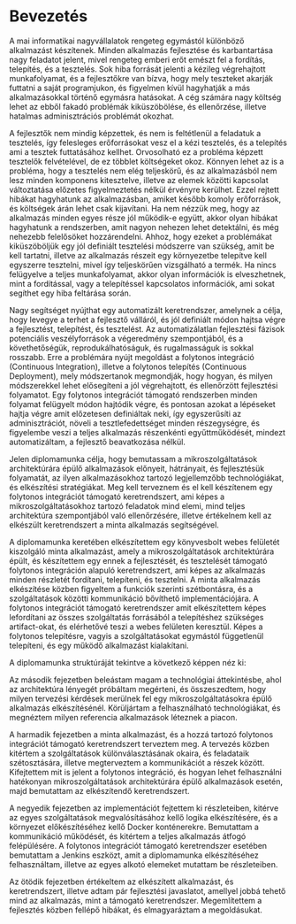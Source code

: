 Bevezetés
=========

A mai informatikai nagyvállalatok rengeteg egymástól különböző alkalmazást készítenek. Minden alkalmazás fejlesztése és karbantartása nagy feladatot jelent, mivel rengeteg emberi erőt emészt fel a fordítás, telepítés, és a tesztelés. Sok hiba forrását jelenti a kézileg végrehajtott munkafolyamat, és a fejlesztőkre van bízva, hogy mely teszteket akarják futtatni a saját programjukon, és figyelmen kívül hagyhatják a más alkalmazásokkal történő egymásra hatásokat. A cég számára nagy költség lehet az ebből fakadó problémák kiküszöbölése, és ellenőrzése, illetve hatalmas adminisztrációs problémát okozhat.

A fejlesztők nem mindig képzettek, és nem is feltétlenül a feladatuk a tesztelés, így felesleges erőforrásokat vesz el a kézi tesztelés, és a telepítés ami a tesztek futtatásához kellhet. Orvosolható ez a probléma képzett tesztelők felvételével, de ez többlet költségeket okoz. Könnyen lehet az is a probléma, hogy a tesztelés nem elég teljeskörű, és az alkalmazásból nem lesz minden komponens kitesztelve, illetve az elemek közötti kapcsolat változtatása előzetes figyelmeztetés nélkül érvényre kerülhet. Ezzel rejtett hibákat hagyhatunk az alkalmazásban, amiket később komoly erőforrások, és költségek árán lehet csak kijavítani. Ha nem nézzük meg, hogy az alkalmazás minden egyes része jól működik-e együtt, akkor olyan hibákat hagyhatunk a rendszerben, amit nagyon nehezen lehet detektálni, és még nehezebb felelősöket hozzárendelni. Ahhoz, hogy ezeket a problémákat kiküszöböljük egy jól definiált tesztelési módszerre van szükség, amit be kell tartatni, illetve az alkalmazás részeit egy környezetbe telepítve kell egyszerre tesztelni, mivel így teljeskörűen vizsgálható a termék. Ha nincs felügyelve a teljes munkafolyamat, akkor olyan információk is elveszhetnek, mint a fordítással, vagy a telepítéssel kapcsolatos információk, ami sokat segíthet egy hiba feltárása során.

Nagy segítséget nyújthat egy automatizált keretrendszer, amelynek a célja, hogy levegye a terhet a fejlesztő válláról, és jól definiált módon hajtsa végre a fejlesztést, telepítést, és tesztelést. Az automatizálatlan fejlesztési fázisok potenciális veszélyforrások a végeredmény szempontjából, és a követhetőségük, reprodukálhatóságuk, és rugalmasságuk is sokkal rosszabb. Erre a problémára nyújt megoldást a folytonos integráció (Continuous Integration), illetve a folytonos telepítés (Continuous Deployment), mely módszertanok megmondják, hogy hogyan, és milyen módszerekkel lehet elősegíteni a jól végrehajtott, és ellenőrzött fejlesztési folyamatot. Egy folytonos integrációt támogató rendszerben minden folyamat felügyelt módon hajtódik végre, és pontosan azokat a lépéseket hajtja végre amit előzetesen definiáltak neki, így egyszerűsíti az adminisztrációt, növeli a tesztlefedettséget minden részegységre, és figyelembe veszi a teljes alkalmazás részenkénti egyűttműködését, mindezt automatizáltam, a fejlesztő beavatkozása nélkül.

Jelen diplomamunka célja, hogy bemutassam a mikroszolgáltatások architektúrára épülő alkalmazások előnyeit, hátrányait, és fejlesztésük folyamatát, az ilyen alkalmazásokhoz tartozó legjellemzőbb technológiákat, és elkészítési stratégiákat. Meg kell terveznem és el kell készítenem egy folytonos integrációt támogató keretrendszert, ami képes a mikroszolgáltatásokhoz tartozó feladatok mind elemi, mind teljes architektúra szempontjából való ellenőrzésére, illetve értékelnem kell az elkészült keretrendszert a minta alkalmazás segítségével.

A diplomamunka keretében elkészítettem egy könyvesbolt webes felületét kiszolgáló minta alkalmazást, amely a mikroszolgáltatások architektúrára épült, és készítettem egy ennek a fejlesztését, és tesztelését támogató folytonos integráción alapuló keretrendszert, ami képes az alkalmazás minden részletét fordítani, telepíteni, és tesztelni. A minta alkalmazás elkészítése közben figyeltem a funkciók szerinti szétbontásra, és a szolgáltatások közötti kommunikáció bővíthető implementációjára. A folytonos integrációt támogató keretrendszer amit elkészítettem képes lefordítani az összes szolgáltatás forrásából a telepítéshez szükséges artifact-okat, és elérhetővé teszi a webes felületen keresztül. Képes a folytonos telepítésre, vagyis a szolgáltatásokat egymástól függetlenül telepíteni, és egy működő alkalmazást kialakítani.

A diplomamunka struktúráját tekintve a következő képpen néz ki:

Az második fejezetben beleástam magam a technológiai áttekintésbe, ahol az architektúra lényegét próbáltam megérteni, és összeszedtem, hogy milyen tervezési kérdések merülnek fel egy mikroszolgáltatásokra épülő alkalmazás elkészítésénél. Körüljártam a felhasználható technológiákat, és megnéztem milyen referencia alkalmazások léteznek a piacon.

A harmadik fejezetben a minta alkalmazást, és a hozzá tartozó folytonos integrációt támogató keretrendszert terveztem meg. A tervezés közben kitértem a szolgáltatások különválasztásának okaira, és feladataik szétosztására, illetve megterveztem a kommunikációt a részek között. Kifejtettem mit is jelent a folytonos integráció, és hogyan lehet felhasználni hatékonyan mikroszolgáltatások architektúrára épülő alkalmazások esetén, majd bemutattam az elkészítendő keretrendszert.

A negyedik fejezetben az implementációt fejtettem ki részleteiben, kitérve az egyes szolgáltatások megvalósításához kellő logika elkészítésére, és a környezet előkészítéséhez kellő Docker konténerekre. Bemutattam a kommunikáció működését, és kitértem a teljes alkalmazás átfogó felépülésére. A folytonos integrációt támogató keretrendszer esetében bemutattam a Jenkins eszközt, amit a diplomamunka elkészítéséhez felhasználtam, illetve az egyes alkotó elemeket mutattam be részleteiben.

Az ötödik fejezetben értékeltem az elkészített alkalmazást, és keretrendszert, illetve adtam pár fejlesztési javaslatot, amellyel jobbá tehető mind az alkalmazás, mint a támogató keretrendszer. Megemlítettem a fejlesztés közben fellépő hibákat, és elmagyaráztam a megoldásukat.
